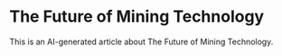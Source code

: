 # The Future of Mining Technology

This is an AI-generated article about The Future of Mining Technology.